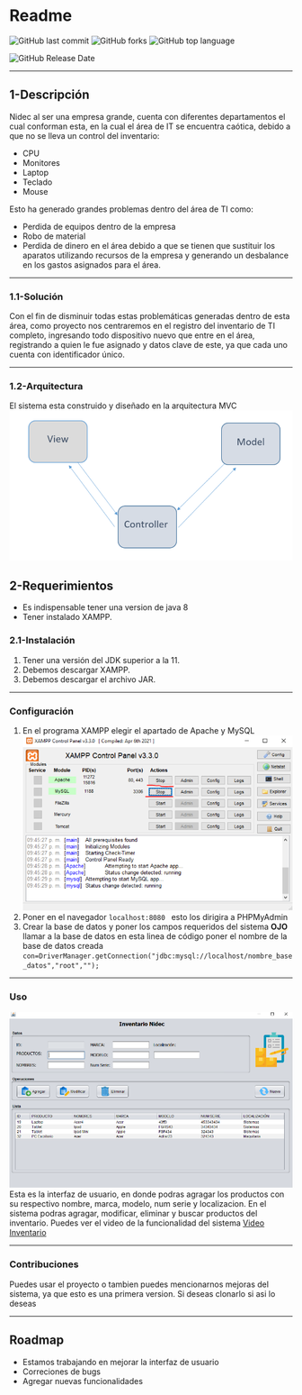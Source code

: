 # Readme
![GitHub last commit](https://img.shields.io/github/last-commit/Alane-Tc/Inventario_nidec?style=for-the-badge) ![GitHub forks](https://img.shields.io/github/forks/Alane-Tc/Inventario_nidec?style=for-the-badge) ![GitHub top language](https://img.shields.io/github/languages/top/Alane-Tc/Inventario_nidec?style=for-the-badge) 

![GitHub Release Date](https://img.shields.io/github/release-date/Alane-Tc/Inventario_nidec?style=for-the-badge)

------------
## 1-Descripción
Nidec al ser una empresa grande, cuenta con diferentes departamentos el cual conforman esta, en la cual el área de IT se encuentra caótica, debido a que no se lleva un control del inventario:
- CPU
- Monitores 
- Laptop 
- Teclado 
- Mouse 




Esto ha generado grandes problemas dentro del área de TI como:
- Perdida de equipos dentro de la empresa  
- Robo de material  
- Perdida de dinero en el área debido a que se tienen que sustituir los aparatos utilizando recursos de la empresa y generando un desbalance en los gastos asignados para el área.  


------------


### 1.1-Solución
Con el fin de disminuir todas estas problemáticas generadas dentro de esta área, como proyecto nos centraremos en el registro del inventario de TI completo, ingresando todo dispositivo nuevo que entre en el área, registrando a quien le fue asignado y datos clave de este, ya que cada uno cuenta con identificador único.

------------


### 1.2-Arquitectura
El sistema esta construido y diseñado en la arquitectura MVC
![](https://github.com/Alane-Tc/Inventario_nidec/blob/main/ss/Arquitectura.png?raw=true)

## 2-Requerimientos
- Es indispensable tener una version de java 8
- Tener instalado XAMPP.

### 2.1-Instalación
1. Tener una versión del JDK superior a la 11.
2. Debemos descargar XAMPP. 
3. Debemos descargar el archivo JAR. 

------------


### Configuración
1. En el programa XAMPP elegir el apartado de Apache y MySQL
![](https://raw.githubusercontent.com/Alane-Tc/Inventario_nidec/901a5dbdabf5233e1f4d277b09b133181e82b112/ss/SS2.PNG)
2. Poner en el navegador `localhost:8080 ` esto los dirigira a PHPMyAdmin
3.  Crear la base de datos y poner los campos requeridos del sistema **OJO** llamar a la base de datos en esta linea de código poner el nombre de la base de datos creada `con=DriverManager.getConnection("jdbc:mysql://localhost/nombre_base_datos","root","");`

------------

### Uso
![](https://github.com/Alane-Tc/Inventario_nidec/blob/main/ss/SS3.PNG?raw=true)
Esta es la interfaz de usuario, en donde podras agragar los productos con su respectivo nombre, marca, modelo, num serie y localizacion. 
En el sistema podras agragar, modificar, eliminar y buscar productos del inventario.
Puedes ver el video de la funcionalidad del sistema
[Video Inventario](https://youtu.be/cvXlAoAaxsE "Video Inventario")

------------

### Contribuciones
Puedes usar el proyecto o tambien puedes mencionarnos mejoras del sistema, ya que esto es una primera version. 
Si deseas clonarlo si asi lo deseas 

------------

## Roadmap
- Estamos trabajando en mejorar la interfaz de usuario
- Correciones de bugs
- Agregar nuevas funcionalidades
